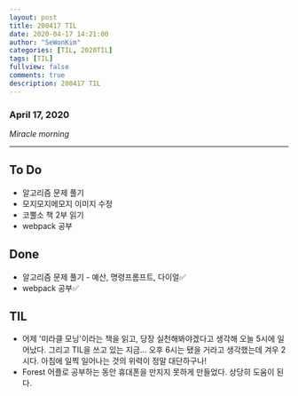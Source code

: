 ```yaml
---
layout: post
title: 200417 TIL 
date: 2020-04-17 14:21:00
author: "SeWonKim"
categories: [TIL, 2020TIL]
tags: [TIL]
fullview: false
comments: true
description: 200417 TIL
---
```


### April 17, 2020

*Miracle morning*


---

## To Do
- 알고리즘 문제 풀기
- 모지모지메모지 이미지 수정
- 코뿔소 책 2부 읽기
- webpack 공부
　
## Done
- 알고리즘 문제 풀기 - 예산, 명령프롬프트, 다이얼✅
- webpack 공부✅

## TIL
- 어제 '미라클 모닝'이라는 책을 읽고, 당장 실천해봐야겠다고 생각해 오늘 5시에 일어났다. 그리고 TIL을 쓰고 있는 지금... 오후 6시는 됐을 거라고 생각했는데 겨우 2시다. 아침에 일찍 일어나는 것의 위력이 정말 대단하구나!
- Forest 어플로 공부하는 동안 휴대폰을 만지지 못하게 만들었다. 상당히 도움이 된다.
